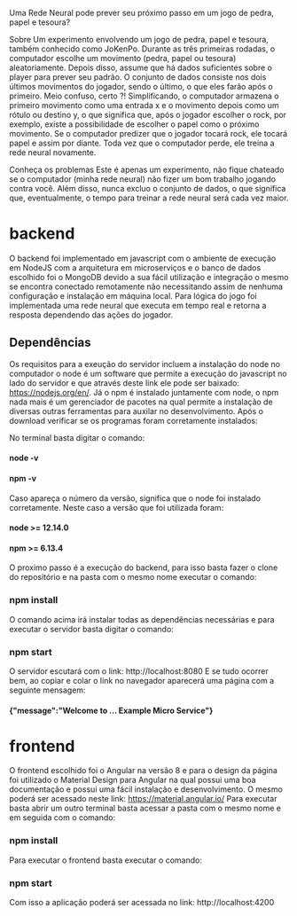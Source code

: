 Uma Rede Neural pode prever seu próximo passo em um jogo de pedra, papel e tesoura?

Sobre
Um experimento envolvendo um jogo de pedra, papel e tesoura, também conhecido como JoKenPo. Durante as três primeiras rodadas, o computador escolhe um movimento (pedra, papel ou tesoura) aleatoriamente. Depois disso, assume que há dados suficientes sobre o player para prever seu padrão. O conjunto de dados consiste nos dois últimos movimentos do jogador, sendo o último, o que eles farão após o primeiro. Meio confuso, certo ?! Simplificando, o computador armazena o primeiro movimento como uma entrada x e o movimento depois como um rótulo ou destino y, o que significa que, após o jogador escolher o rock, por exemplo, existe a possibilidade de escolher o papel como o próximo movimento. Se o computador predizer que o jogador tocará rock, ele tocará papel e assim por diante. Toda vez que o computador perde, ele treina a rede neural novamente.

Conheça os problemas
Este é apenas um experimento, não fique chateado se o computador (minha rede neural) não fizer um bom trabalho jogando contra você. Além disso, nunca excluo o conjunto de dados, o que significa que, eventualmente, o tempo para treinar a rede neural será cada vez maior.

# backend 

O backend foi implementado em javascript com o ambiente de execução em NodeJS com a arquitetura em microserviços e o banco de dados escolhido foi o MongoDB devido a sua fácil utilização e integração o mesmo se encontra conectado remotamente não necessitando assim de nenhuma configuração e instalação em máquina local. Para lógica do jogo foi implementada uma rede neural que executa em tempo real e retorna a resposta dependendo das ações do jogador.

## Dependências

Os requisitos para a exeução do servidor incluem a instalação do node no computador o node é um software que permite a execução do javascript no lado do servidor e que através deste link ele pode ser baixado: https://nodejs.org/en/. Já o npm é instalado juntamente com node, o npm nada mais é um gerenciador de pacotes na qual permite a instalação de diversas outras ferramentas para auxilar no desenvolvimento.
Após o download verificar se os programas foram corretamente instalados:

No terminal basta digitar o comando:

#### node -v 

#### npm -v

Caso apareça o número da versão, significa que o node foi instalado corretamente. Neste caso a versão que foi utilizada foram:

#### node >= 12.14.0
#### npm >= 6.13.4

O proximo passo é a execução do backend, para isso basta fazer o clone do repositório e na pasta com o mesmo nome executar o comando:

### npm install 

O comando acima irá instalar todas as dependências necessárias e para executar o servidor basta digitar o comando:

### npm start

O servidor escutará com o link: http://localhost:8080
E se tudo ocorrer bem, ao copiar e colar o link no navegador aparecerá uma página com a seguinte mensagem: 
#### {"message":"Welcome to ... Example Micro Service"} 

# frontend

O frontend escolhido foi o Angular na versão 8 e para o design da página foi utilizado o Material Design para Angular na qual possui uma boa documentação e possui uma fácil instalação e desenvolvimento. O mesmo poderá ser acessado neste link: https://material.angular.io/
Para executar basta abrir um outro terminal basta acessar a pasta com o mesmo nome e em seguida com o comando:

### npm install 

Para executar o frontend basta executar o comando:

### npm start

Com isso a aplicação poderá ser acessada no link: http://localhost:4200
